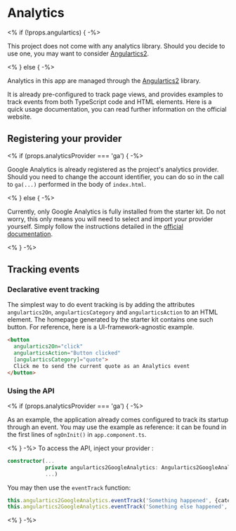 # Analytics
<% if (!props.angulartics) { -%>

This project does not come with any analytics library.
Should you decide to use one, you may want to consider [Angulartics2](https://github.com/angulartics/angulartics2).

<% } else { -%>

Analytics in this app are managed through the [Angulartics2](https://github.com/angulartics/angulartics2) library.

It is already pre-configured to track page views, and provides examples to track events from both TypeScript code and HTML elements.
Here is a quick usage documentation, you can read further information on the official website.

## Registering your provider
<% if (props.analyticsProvider === 'ga') { -%>

Google Analytics is already registered as the project's analytics provider.
Should you need to change the account identifier, you can do so in the call to `ga(...)` performed in the body of `index.html`.

<% } else { -%>

Currently, only Google Analytics is fully installed from the starter kit.
Do not worry, this only means you will need to select and import your provider yourself.
Simply follow the instructions detailed in the [official documentation](https://github.com/angulartics/angulartics2#supported-providers).

<% } -%>
## Tracking events

### Declarative event tracking

The simplest way to do event tracking is by adding the attributes `angulartics2On`, `angularticsCategory` and `angularticsAction` to an HTML element.
The homepage generated by the starter kit contains one such button.
For reference, here is a UI-framework-agnostic example.

```html
<button
  angulartics2On="click"
  angularticsAction="Button clicked"
  [angularticsCategory]="quote">
  Click me to send the current quote as an Analytics event
</button>
```

### Using the API
<% if (props.analyticsProvider === 'ga') { -%>

As an example, the application already comes configured to track its startup through an event.
You may use the example as reference: it can be found in the first lines of `ngOnInit()` in `app.component.ts`.

<% } -%>
To access the API, inject your provider :

```typescript
constructor(...
            private angulartics2GoogleAnalytics: Angulartics2GoogleAnalytics,
            ...)
```

You may then use the `eventTrack` function:

```typescript
this.angulartics2GoogleAnalytics.eventTrack('Something happened', {category: 'My category'});
this.angulartics2GoogleAnalytics.eventTrack('Something else happened', {category: 'My other category', label: 'My custom label'});
```
<% } -%>
